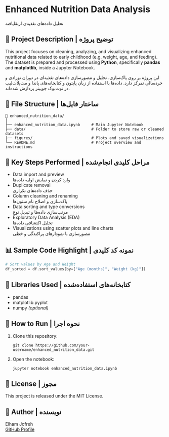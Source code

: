 
# Enhanced Nutrition Data Analysis
تحلیل داده‌های تغذیه‌ی ارتقایافته

## 📌 Project Description | توضیح پروژه
This project focuses on cleaning, analyzing, and visualizing enhanced nutritional data related to early childhood (e.g. weight, age, and feeding). The dataset is prepared and processed using **Python**, specifically **pandas** and **matplotlib**, inside a Jupyter Notebook.

این پروژه بر روی پاک‌سازی، تحلیل و مصورسازی داده‌های تغذیه‌ای در دوران نوزادی و خردسالی تمرکز دارد. داده‌ها با استفاده از زبان پایتون و کتابخانه‌های پاندا و مت‌پلات‌لیب در نوت‌بوک جوپیتر پردازش شده‌اند.

## 📂 File Structure | ساختار فایل‌ها
```
📁 enhanced_nutrition_data/
│
├── enhanced_nutrition_data.ipynb     # Main Jupyter Notebook
├── data/                             # Folder to store raw or cleaned datasets
├── figures/                          # Plots and saved visualizations
└── README.md                         # Project overview and instructions
```

## 🧪 Key Steps Performed | مراحل کلیدی انجام‌شده
- Data import and preview  
  وارد کردن و نمایش اولیه داده‌ها  
- Duplicate removal  
  حذف داده‌های تکراری  
- Column cleaning and renaming  
  پاک‌سازی و اصلاح نام ستون‌ها  
- Data sorting and type conversions  
  مرتب‌سازی داده‌ها و تبدیل نوع  
- Exploratory Data Analysis (EDA)  
  تحلیل اکتشافی داده‌ها  
- Visualizations using scatter plots and line charts  
  مصورسازی با نمودارهای پراکندگی و خطی  

## 📊 Sample Code Highlight | نمونه کد کلیدی
```python
# Sort values by Age and Weight
df_sorted = df.sort_values(by=["Age (months)", "Weight (kg)"])
```

## 🔧 Libraries Used | کتابخانه‌های استفاده‌شده
- pandas  
- matplotlib.pyplot  
- numpy *(optional)*

## 📌 How to Run | نحوه اجرا
1. Clone this repository:
   ```
   git clone https://github.com/your-username/enhanced_nutrition_data.git
   ```

2. Open the notebook:
   ```
   jupyter notebook enhanced_nutrition_data.ipynb
   ```

## 📎 License | مجوز
This project is released under the MIT License.

## 👤 Author | نویسنده
Elham Jofreh  
[GitHub Profile](https://github.com/elham-jofreh)
